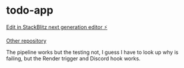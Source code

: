 # todo-app

[Edit in StackBlitz next generation editor ⚡️](https://stackblitz.com/~/github.com/MaestroMiyagi/todo-app)

[Other repository](https://github.com/MaestroMiyagi/full-stack-open-pokedex)

The pipeline works but the testing not, I guess I have to look up why is failing, but the Render trigger and Discord hook works.
